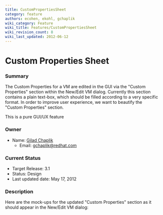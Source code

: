 ```yaml
---
title: CustomPropertiesSheet
category: feature
authors: ecohen, ekohl, gchaplik
wiki_category: Feature
wiki_title: Features/CustomPropertiesSheet
wiki_revision_count: 8
wiki_last_updated: 2012-06-12
---
```


# Custom Properties Sheet

### Summary

The Custom Properties for a VM are edited in the GUI via the "Custom Properties" section within the New/Edit VM dialog. Currently this section contains a plain text-box, which should be filled according to a very specific format. In order to improve user experience, we want to beautify the "Custom Properties" section.

This is a pure GUI/UX feature

### Owner

*   Name: [ Gilad Chaplik](User:Gchaplik)
    -   Email: <gchaplik@redhat.com>

### Current Status

*   Target Release: 3.1
*   Status: Design
*   Last updated date: May 17, 2012

### Description

Here are the mock-ups for the updated "Custom Properties" section as it should appear in the New/Edit VM dialog:
